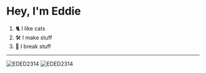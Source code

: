 # Hey, I'm Eddie 

1. 🐈 I like cats 
2. 🛠️ I make stuff
3. 🙁 I break stuff

---

<img  src="https://github-readme-stats.vercel.app/api/top-langs?username=EDED2314&show_icons=true&theme=dark&locale=en&langs_count=10&layout=compact" alt="EDED2314" /> <img src="https://github-readme-stats.vercel.app/api?username=EDED2314&show_icons=true&theme=dark&locale=en" alt="EDED2314" />


